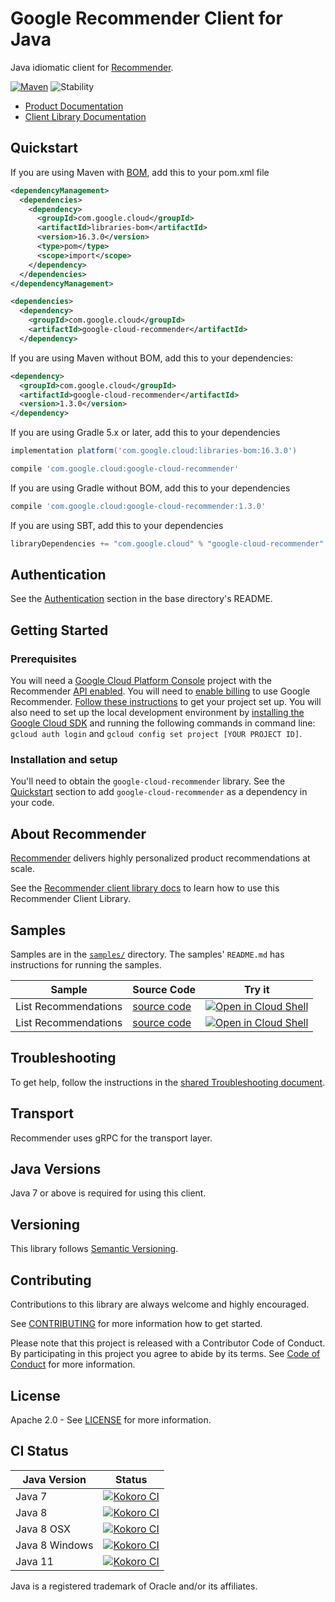 # Google Recommender Client for Java

Java idiomatic client for [Recommender][product-docs].

[![Maven][maven-version-image]][maven-version-link]
![Stability][stability-image]

- [Product Documentation][product-docs]
- [Client Library Documentation][javadocs]

## Quickstart

If you are using Maven with [BOM][libraries-bom], add this to your pom.xml file
```xml
<dependencyManagement>
  <dependencies>
    <dependency>
      <groupId>com.google.cloud</groupId>
      <artifactId>libraries-bom</artifactId>
      <version>16.3.0</version>
      <type>pom</type>
      <scope>import</scope>
    </dependency>
  </dependencies>
</dependencyManagement>

<dependencies>
  <dependency>
    <groupId>com.google.cloud</groupId>
    <artifactId>google-cloud-recommender</artifactId>
  </dependency>

```

If you are using Maven without BOM, add this to your dependencies:

```xml
<dependency>
  <groupId>com.google.cloud</groupId>
  <artifactId>google-cloud-recommender</artifactId>
  <version>1.3.0</version>
</dependency>

```

If you are using Gradle 5.x or later, add this to your dependencies
```Groovy
implementation platform('com.google.cloud:libraries-bom:16.3.0')

compile 'com.google.cloud:google-cloud-recommender'
```
If you are using Gradle without BOM, add this to your dependencies
```Groovy
compile 'com.google.cloud:google-cloud-recommender:1.3.0'
```

If you are using SBT, add this to your dependencies
```Scala
libraryDependencies += "com.google.cloud" % "google-cloud-recommender" % "1.3.0"
```

## Authentication

See the [Authentication][authentication] section in the base directory's README.

## Getting Started

### Prerequisites

You will need a [Google Cloud Platform Console][developer-console] project with the Recommender [API enabled][enable-api].
You will need to [enable billing][enable-billing] to use Google Recommender.
[Follow these instructions][create-project] to get your project set up. You will also need to set up the local development environment by
[installing the Google Cloud SDK][cloud-sdk] and running the following commands in command line:
`gcloud auth login` and `gcloud config set project [YOUR PROJECT ID]`.

### Installation and setup

You'll need to obtain the `google-cloud-recommender` library.  See the [Quickstart](#quickstart) section
to add `google-cloud-recommender` as a dependency in your code.

## About Recommender


[Recommender][product-docs] delivers highly personalized product recommendations at scale.

See the [Recommender client library docs][javadocs] to learn how to
use this Recommender Client Library.





## Samples

Samples are in the [`samples/`](https://github.com/googleapis/java-recommender/tree/master/samples) directory. The samples' `README.md`
has instructions for running the samples.

| Sample                      | Source Code                       | Try it |
| --------------------------- | --------------------------------- | ------ |
| List Recommendations | [source code](https://github.com/googleapis/java-recommender/blob/master/samples/generated/src/main/java/com/google/cloud/examples/recommender/v1beta1/SampleListRecommendations.java) | [![Open in Cloud Shell][shell_img]](https://console.cloud.google.com/cloudshell/open?git_repo=https://github.com/googleapis/java-recommender&page=editor&open_in_editor=samples/generated/src/main/java/com/google/cloud/examples/recommender/v1beta1/SampleListRecommendations.java) |
| List Recommendations | [source code](https://github.com/googleapis/java-recommender/blob/master/samples/snippets/src/main/java/com/example/recommender/ListRecommendations.java) | [![Open in Cloud Shell][shell_img]](https://console.cloud.google.com/cloudshell/open?git_repo=https://github.com/googleapis/java-recommender&page=editor&open_in_editor=samples/snippets/src/main/java/com/example/recommender/ListRecommendations.java) |



## Troubleshooting

To get help, follow the instructions in the [shared Troubleshooting document][troubleshooting].

## Transport

Recommender uses gRPC for the transport layer.

## Java Versions

Java 7 or above is required for using this client.

## Versioning


This library follows [Semantic Versioning](http://semver.org/).


## Contributing


Contributions to this library are always welcome and highly encouraged.

See [CONTRIBUTING][contributing] for more information how to get started.

Please note that this project is released with a Contributor Code of Conduct. By participating in
this project you agree to abide by its terms. See [Code of Conduct][code-of-conduct] for more
information.

## License

Apache 2.0 - See [LICENSE][license] for more information.

## CI Status

Java Version | Status
------------ | ------
Java 7 | [![Kokoro CI][kokoro-badge-image-1]][kokoro-badge-link-1]
Java 8 | [![Kokoro CI][kokoro-badge-image-2]][kokoro-badge-link-2]
Java 8 OSX | [![Kokoro CI][kokoro-badge-image-3]][kokoro-badge-link-3]
Java 8 Windows | [![Kokoro CI][kokoro-badge-image-4]][kokoro-badge-link-4]
Java 11 | [![Kokoro CI][kokoro-badge-image-5]][kokoro-badge-link-5]

Java is a registered trademark of Oracle and/or its affiliates.

[product-docs]: https://cloud.google.com/recommendations/
[javadocs]: https://googleapis.dev/java/google-cloud-recommender/latest/
[kokoro-badge-image-1]: http://storage.googleapis.com/cloud-devrel-public/java/badges/java-recommender/java7.svg
[kokoro-badge-link-1]: http://storage.googleapis.com/cloud-devrel-public/java/badges/java-recommender/java7.html
[kokoro-badge-image-2]: http://storage.googleapis.com/cloud-devrel-public/java/badges/java-recommender/java8.svg
[kokoro-badge-link-2]: http://storage.googleapis.com/cloud-devrel-public/java/badges/java-recommender/java8.html
[kokoro-badge-image-3]: http://storage.googleapis.com/cloud-devrel-public/java/badges/java-recommender/java8-osx.svg
[kokoro-badge-link-3]: http://storage.googleapis.com/cloud-devrel-public/java/badges/java-recommender/java8-osx.html
[kokoro-badge-image-4]: http://storage.googleapis.com/cloud-devrel-public/java/badges/java-recommender/java8-win.svg
[kokoro-badge-link-4]: http://storage.googleapis.com/cloud-devrel-public/java/badges/java-recommender/java8-win.html
[kokoro-badge-image-5]: http://storage.googleapis.com/cloud-devrel-public/java/badges/java-recommender/java11.svg
[kokoro-badge-link-5]: http://storage.googleapis.com/cloud-devrel-public/java/badges/java-recommender/java11.html
[stability-image]: https://img.shields.io/badge/stability-ga-green
[maven-version-image]: https://img.shields.io/maven-central/v/com.google.cloud/google-cloud-recommender.svg
[maven-version-link]: https://search.maven.org/search?q=g:com.google.cloud%20AND%20a:google-cloud-recommender&core=gav
[authentication]: https://github.com/googleapis/google-cloud-java#authentication
[developer-console]: https://console.developers.google.com/
[create-project]: https://cloud.google.com/resource-manager/docs/creating-managing-projects
[cloud-sdk]: https://cloud.google.com/sdk/
[troubleshooting]: https://github.com/googleapis/google-cloud-common/blob/master/troubleshooting/readme.md#troubleshooting
[contributing]: https://github.com/googleapis/java-recommender/blob/master/CONTRIBUTING.md
[code-of-conduct]: https://github.com/googleapis/java-recommender/blob/master/CODE_OF_CONDUCT.md#contributor-code-of-conduct
[license]: https://github.com/googleapis/java-recommender/blob/master/LICENSE
[enable-billing]: https://cloud.google.com/apis/docs/getting-started#enabling_billing
[enable-api]: https://console.cloud.google.com/flows/enableapi?apiid=recommender.googleapis.com
[libraries-bom]: https://github.com/GoogleCloudPlatform/cloud-opensource-java/wiki/The-Google-Cloud-Platform-Libraries-BOM
[shell_img]: https://gstatic.com/cloudssh/images/open-btn.png
